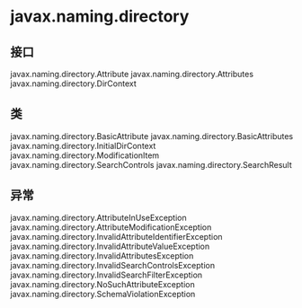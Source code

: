 # javax.naming.directory

## 接口

javax.naming.directory.Attribute
javax.naming.directory.Attributes
javax.naming.directory.DirContext

## 类

javax.naming.directory.BasicAttribute
javax.naming.directory.BasicAttributes
javax.naming.directory.InitialDirContext
javax.naming.directory.ModificationItem
javax.naming.directory.SearchControls
javax.naming.directory.SearchResult

## 异常

javax.naming.directory.AttributeInUseException
javax.naming.directory.AttributeModificationException
javax.naming.directory.InvalidAttributeIdentifierException
javax.naming.directory.InvalidAttributeValueException
javax.naming.directory.InvalidAttributesException
javax.naming.directory.InvalidSearchControlsException
javax.naming.directory.InvalidSearchFilterException
javax.naming.directory.NoSuchAttributeException
javax.naming.directory.SchemaViolationException




